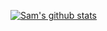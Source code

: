 [![Sam's github stats](https://github-readme-stats.vercel.app/api?username=samcowing&count_private=true&show_icons=true&theme=radical&hide_rank=false)](https://github.com/anuraghazra/github-readme-stats)


